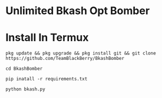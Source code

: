 # Unlimited Bkash Opt Bomber 

# Install In Termux 

`pkg update && pkg upgrade && pkg install git && git clone https://github.com/TeamBlackBerry/BkashBomber`

`cd BkashBomber`

`pip inatall -r requirements.txt`

`python bkash.py`
